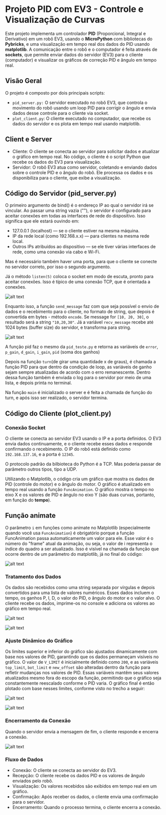 # **Projeto PID com EV3 - Controle e Visualização de Curvas**

Este projeto implementa um controlador **PID** (Proporcional, Integral e Derivativo) em um robô EV3, usando o **MicroPython** com bibliotecas do **Pybricks**, e uma visualização em tempo real dos dados do PID usando **matplotlib**. A comunicação entre o robô e o computador é feita através de **sockets**, que permite enviar dados do servidor (EV3) para o cliente (computador) e visualizar os gráficos de correção PID e ângulo em tempo real.
## **Visão Geral**
O projeto é composto por dois principais scripts:

- `pid_server.py:` O servidor executado no robô EV3, que controla o movimento do robô usando um loop PID para corrigir o ângulo e envia dados desse controle para o cliente via socket.
- `plot_client.py`: O cliente executado no computador, que recebe os dados do servidor e os plota em tempo real usando matplotlib.

## **Client e Server**

- Cliente: O cliente se conecta ao servidor para solicitar dados e atualizar o gráfico em tempo real. No código, o cliente é o script Python que recebe os dados do EV3 para visualização.
- Servidor: O robô EV3 atua como servidor, coletando e enviando dados sobre o controle PID e o ângulo do robô. Ele processa os dados e os disponibiliza para o cliente, que exibe a visualização.

## **Código do Servidor (pid_server.py)**

O primeiro argumento de bind() é o endereço IP ao qual o servidor irá se vincular. Ao passar uma string vazia (""), o servidor é configurado para aceitar conexões em todas as interfaces de rede do dispositivo. Isso significa que ele estará ouvindo em:

- 127.0.0.1 (localhost) — se o cliente estiver na mesma máquina.
- IP da rede local (como 192.168.x.x) — para clientes na mesma rede local.
- Outros IPs atribuídos ao dispositivo — se ele tiver várias interfaces de rede, como uma conexão via cabo e Wi-Fi.

Mas é necessário também haver uma porta, para que o cliente se conecte no servidor correto, por isso o segundo argumento.

Já o método `listen(5)` coloca o socket em modo de escuta, pronto para aceitar conexões. Isso é típico de uma conexão TCP, que é orientada a conexões.

![alt text](assets/image-5.png)


Enquanto isso, a função `send_message` faz com que seja possível o envio de dados e o recebimento para o cliente, no formato de string, que depois é convertida em bytes - método `encode`. Se message for `[10, 20, 30]`, o resultado será a string `"10,20,30"`. Já a variável `recv_message` recebe até 1024 bytes (buffer size) do servidor, e transforma para string.

![alt text](assets/image-6.png)

A função pid faz o mesmo da `pid_teste.py` e retorna as variáveis de `error`, `p_gain`, `d_gain`, `i_gain`, `pid` (soma dos ganhos)

Depois na função `turn`(de girar uma quantidade x de graus), é chamada  a função PID para que dentro da condição de loop, as variáveis de ganho sejam sempre atualizadas de acordo com o erro remanescente. Dentro dessa função também é enviada o log para o servidor por meio de uma lista, e depois printa no terminal.

Na função `main` é inicializado o server e é feita a chamada de função do turn, e após isso ser realizado, o servidor termina.


## **Código do Cliente (plot_client.py)**
### **Conexão Socket**
O cliente se conecta ao servidor EV3 usando o IP e a porta definidos. O EV3 envia dados continuamente, e o cliente recebe esses dados e responde confirmando o recebimento.
O IP do robô está definido como `192.168.137.16`, e a porta é `12345`.

O protocolo padrão da bilbioteca do Python é a TCP. Mas poderia passar de parâmetro outros tipos, tipo a UDP.

Utilizando o Matplotlib, o código cria um gráfico que mostra os dados de PID (controle do motor) e o ângulo do motor. O gráfico é atualizado em tempo real usando a função `FuncAnimation`.
O gráfico mostra o tempo no eixo X e os valores de PID e ângulo no eixo Y (são duas curvas, portanto, em função do **tempo**).

## **Função animate**

O parâmetro `i` em funções como animate no Matplotlib (especialmente quando você usa `FuncAnimation`) é obrigatório porque a função FuncAnimation passa automaticamente um valor para ele. Esse valor é o número do "frame" atual da animação, ou seja, o valor de i representa o índice do quadro a ser atualizado. Isso é visível na chamada da função que ocorre dentro de um parâmetro do matplotlib, já no final do código:

![alt text](assets/mat.png)


### **Tratamento dos Dados**
Os dados são recebidos como uma string separada por vírgulas e depois convertidos para uma lista de valores numéricos. Esses dados incluem o tempo, os ganhos P, I, D, o valor do PID, o ângulo do motor e o valor alvo.
O cliente recebe os dados, imprime-os no console e adiciona os valores ao gráfico em tempo real.

![alt text](assets/image.png)

![alt text](assets/image-1.png)


### **Ajuste Dinâmico do Gráfico**

Os limites superior e inferior do gráfico são ajustados dinamicamente com base nos valores de PID, garantindo que os dados permaneçam visíveis no gráfico. O valor de `V_LIMIT` é inicialmente definido como `200`, e as variáveis `top_limit`, `bot_limit` e `new_offset` são alteradas dentro da função para refletir mudanças nos valores de PID. Essas variáveis mantêm seus valores atualizados mesmo fora do escopo da função, permitindo que o gráfico seja constantemente reescalado conforme o PID varia. O gráfico final é então plotado com base nesses limites, conforme visto no trecho a seguir:

![alt text](assets/plot.png)

![alt text](assets/image-2.png)

### **Encerramento da Conexão**
Quando o servidor envia a mensagem de fim, o cliente responde e encerra a conexão.

![alt text](assets/image-4.png)
### **Fluxo de Dados**

- Conexão: O cliente se conecta ao servidor do EV3.
- Recepção: O cliente recebe os dados PID e os valores de ângulo enviados pelo robô.
- Visualização: Os valores recebidos são exibidos em tempo real em um gráfico.
- Confirmação: Após receber os dados, o cliente envia uma confirmação para o servidor.
- Encerramento: Quando o processo termina, o cliente encerra a conexão.